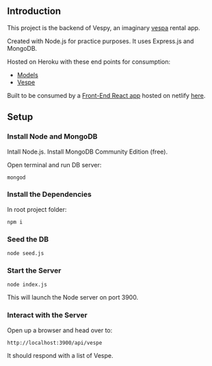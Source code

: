 ## Introduction

This project is the backend of Vespy, an imaginary [vespa](https://www.google.com/search?q=vespa&client=opera-gx&hs=PWb&sxsrf=AOaemvLKOY_v7rCQZjy9NIzp188iTT9hjg:1636489725379&source=lnms&tbm=isch&sa=X&ved=2ahUKEwjLwommj4z0AhXE4KQKHW8iB_YQ_AUoAXoECAIQAw&biw=1503&bih=759&dpr=1.25) rental app.

Created with Node.js for practice purposes. It uses Express.js and MongoDB.

Hosted on Heroku with these end points for consumption:

- [Models](https://calm-sea-53463.herokuapp.com/api/models)
- [Vespe](https://calm-sea-53463.herokuapp.com/api/vespe)

Built to be consumed by a [Front-End React app](https://github.com/omas313/vespy) hosted on netlify [here](https://vespy.netlify.app).

## Setup

### Install Node and MongoDB

Intall Node.js.
Install MongoDB Community Edition (free).

Open terminal and run DB server:

    mongod

### Install the Dependencies

In root project folder:

    npm i

### Seed the DB

    node seed.js

### Start the Server

    node index.js

This will launch the Node server on port 3900.

### Interact with the Server

Open up a browser and head over to:

    http://localhost:3900/api/vespe

It should respond with a list of Vespe.
